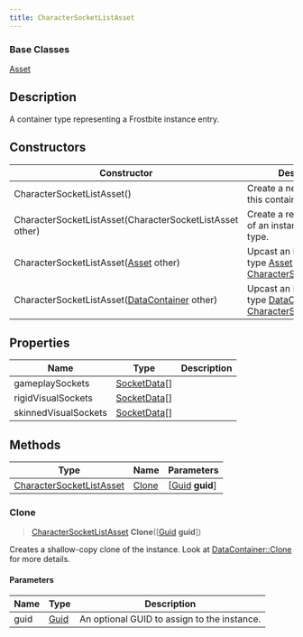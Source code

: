 ```yaml
---
title: CharacterSocketListAsset
---
```

### Base Classes

[Asset](/vext/ref/fb/asset/)

## Description

A container type representing a Frostbite instance entry.

## Constructors

| Constructor                                                                         | Description                                                                                                                             |
| ----------------------------------------------------------------------------------- | --------------------------------------------------------------------------------------------------------------------------------------- |
| CharacterSocketListAsset()                                                          | Create a new instance of this container type.                                                                                           |
| CharacterSocketListAsset(CharacterSocketListAsset other)                            | Create a reference copy of an instance of the same type.                                                                                |
| CharacterSocketListAsset([Asset](/vext/ref/fb/asset/) other)                                      | Upcast an instance of type [Asset](/vext/ref/fb/asset/) to [CharacterSocketListAsset](/vext/ref/fb/charactersocketlistasset/).                                      |
| CharacterSocketListAsset([DataContainer](/vext/ref/shared/class/datacontainer) other) | Upcast an instance of type [DataContainer](/vext/ref/shared/class/datacontainer) to [CharacterSocketListAsset](/vext/ref/fb/charactersocketlistasset/). |

## Properties

| Name                 | Type                         | Description |
| -------------------- | ---------------------------- | ----------- |
| gameplaySockets      | [SocketData](/vext/ref/fb/socketdata/)\[\] |             |
| rigidVisualSockets   | [SocketData](/vext/ref/fb/socketdata/)\[\] |             |
| skinnedVisualSockets | [SocketData](/vext/ref/fb/socketdata/)\[\] |             |

## Methods

| Type                                                 | Name            | Parameters                                     |
| ---------------------------------------------------- | --------------- | ---------------------------------------------- |
| [CharacterSocketListAsset](/vext/ref/fb/charactersocketlistasset/) | [Clone](#clone) | \[[Guid](/vext/ref/shared/class/guid) **guid**\] |

### Clone

> [CharacterSocketListAsset](/vext/ref/fb/charactersocketlistasset/) **Clone**(\[[Guid](/vext/ref/shared/class/guid) **guid**\])

Creates a shallow-copy clone of the instance. Look at [DataContainer::Clone](/vext/ref/shared/class/datacontainer#clone) for more details.

#### Parameters

| Name | Type         | Description                                 |
| ---- | ------------ | ------------------------------------------- |
| guid | [Guid](/vext/ref/shared/class/guid/) | An optional GUID to assign to the instance. |
